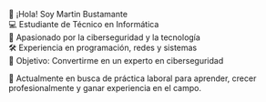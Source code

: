 👋 ¡Hola! Soy Martin Bustamante  
💻 Estudiante de Técnico en Informática  
🔐 Apasionado por la ciberseguridad y la tecnología  
🛠️ Experiencia en programación, redes y sistemas  
🎯 Objetivo: Convertirme en un experto en ciberseguridad

🚀 Actualmente en busca de práctica laboral para aprender, crecer profesionalmente y ganar experiencia en el campo.
